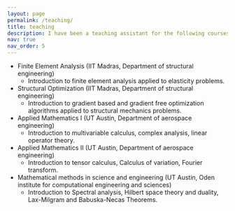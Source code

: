 ```yaml
---
layout: page
permalink: /teaching/
title: teaching
description: I have been a teaching assistant for the following courses.
nav: true
nav_order: 5
---
```


- Finite Element Analysis (IIT Madras, Department of structural engineering)
  - Introduction to finite element analysis applied to elasticity problems.
- Structural Optimization (IIT Madras, Department of structural engineering)
  - Introduction to gradient based and gradient free optimization algorithms applied to structural mechanics problems.
- Applied Mathematics I (UT Austin, Department of aerospace engineering)
  - Introduction to multivariable calculus, complex analysis, linear operator theory.
- Applied Mathematics II (UT Austin, Department of aerospace engineering)
  - Introduction to tensor calculus, Calculus of variation, Fourier transform.
- Mathematical methods in science and engineering (UT Austin, Oden institute for computational engineering and sciences)
  - Introduction to Spectral analysis, Hilbert space theory and duality, Lax-Milgram and Babuska-Necas Theorems.
